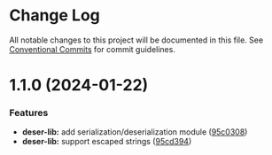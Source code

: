 # Change Log

All notable changes to this project will be documented in this file.
See [Conventional Commits](https://conventionalcommits.org) for commit guidelines.

# 1.1.0 (2024-01-22)

### Features

- **deser-lib:** add serialization/deserialization module ([95c0308](https://github.com/BitGo/BitGoJS/commit/95c03088faa890604880dae770c4a720850f9275))
- **deser-lib:** support escaped strings ([95cd394](https://github.com/BitGo/BitGoJS/commit/95cd39476895b2fd3e766683eb5e7129c200d516))
